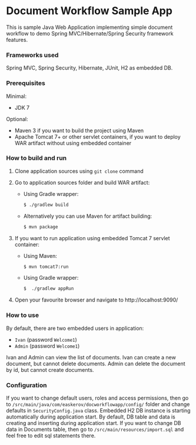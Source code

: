 Document Workflow Sample App
============================

This is sample Java Web Application implementing simple document workflow to demo Spring MVC/Hibernate/Spring Security framework features. 

### Frameworks used 
Spring MVC, Spring Security, Hibernate, JUnit, H2 as embedded DB.

### Prerequisites
Minimal:

* JDK 7

Optional:

* Maven 3 if you want to build the project using Maven
* Apache Tomcat 7+ or other servlet containers, if you want to deploy WAR artifact without using embedded container

### How to build and run

1. Clone application sources using `git clone` command 

1. Go to application sources folder and build WAR artifact:

   * Using Gradle wrapper:

     ```sh
     $ ./gradlew build
     ```

   * Alternatively you can use Maven for artifact building:
    
     ```sh
     $ mvn package
     ```

1. If you want to run application using embedded Tomcat 7 servlet container:

    * Using Maven:

      ```sh
      $ mvn tomcat7:run
      ```

    * Using Gradle wrapper:

      ```sh
      $  ./gradlew appRun
      ```

1.  Open your favourite browser and navigate to http://localhost:9090/

### How to use

By default, there are two embedded users in application:
* `Ivan` (password `Welcome1`)
* `Admin` (password `Welcome1`)

Ivan and Admin can view the list of documents. Ivan can create a new document, but cannot delete documents. Admin can delete the document by id, but cannot create documents.

### Configuration

If you want to change default users, roles and access permissions, then go to `/src/main/java/com/easkerov/docworkflowapp/config/` folder and change defaults in `SecurityConfig.java` class. Embedded H2 DB instance is starting automatically during application start. By default, DB table and data is creating and inserting during application start. If you want to change DB data in Documents table, then go to `/src/main/resources/import.sql` and feel free to edit sql statements there.